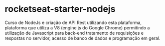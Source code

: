 # rocketseat-starter-nodejs
Curso de NodeJs e criação de API Rest utilizando esta plataforma, plataforma que utiliza a V8 (engine js do Google Chrome) permitindo a utilização de Javascript para back-end tratamento de requisições e respostas no servidor, acesso de banco de dados e programação em geral.
